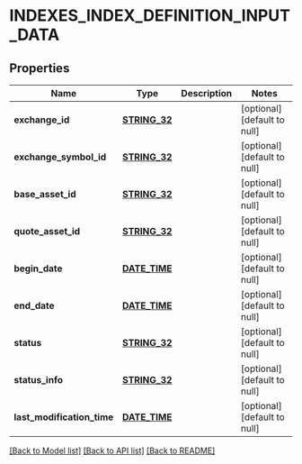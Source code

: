 # INDEXES_INDEX_DEFINITION_INPUT_DATA

## Properties
Name | Type | Description | Notes
------------ | ------------- | ------------- | -------------
**exchange_id** | [**STRING_32**](STRING_32.md) |  | [optional] [default to null]
**exchange_symbol_id** | [**STRING_32**](STRING_32.md) |  | [optional] [default to null]
**base_asset_id** | [**STRING_32**](STRING_32.md) |  | [optional] [default to null]
**quote_asset_id** | [**STRING_32**](STRING_32.md) |  | [optional] [default to null]
**begin_date** | [**DATE_TIME**](DATE_TIME.md) |  | [optional] [default to null]
**end_date** | [**DATE_TIME**](DATE_TIME.md) |  | [optional] [default to null]
**status** | [**STRING_32**](STRING_32.md) |  | [optional] [default to null]
**status_info** | [**STRING_32**](STRING_32.md) |  | [optional] [default to null]
**last_modification_time** | [**DATE_TIME**](DATE_TIME.md) |  | [optional] [default to null]

[[Back to Model list]](../README.md#documentation-for-models) [[Back to API list]](../README.md#documentation-for-api-endpoints) [[Back to README]](../README.md)


